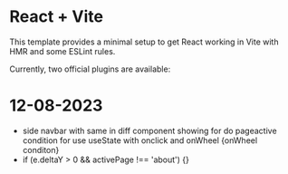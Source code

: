 # React + Vite

This template provides a minimal setup to get React working in Vite with HMR and some ESLint rules.

Currently, two official plugins are available:

# 12-08-2023 
- side navbar with same in diff component showing for do pageactive condition for use useState with onclick and onWheel
{onWheel conditon}
- if (e.deltaY > 0 && activePage !== 'about') {}

